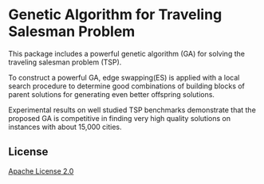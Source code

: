 Genetic Algorithm for Traveling Salesman Problem
===
This package includes a powerful genetic algorithm (GA) for solving the traveling salesman problem (TSP). 

To construct a powerful GA, edge swapping(ES) is applied with a local search procedure to determine good combinations of building blocks of parent solutions for generating even better offspring solutions. 

Experimental results on well studied TSP benchmarks demonstrate that the proposed GA is competitive in finding very high quality solutions on instances with about 15,000 cities.

## License

[Apache License 2.0](LICENSE)
